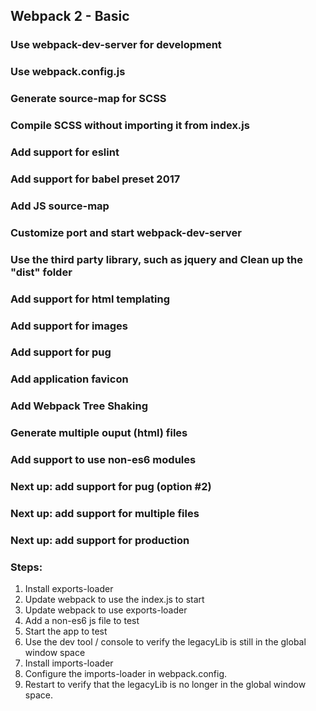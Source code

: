 ## Webpack 2 - Basic
### Use webpack-dev-server for development
### Use webpack.config.js
### Generate source-map for SCSS 
### Compile SCSS without importing it from index.js
### Add support for eslint
### Add support for babel preset 2017
### Add JS source-map
### Customize port and start webpack-dev-server
### Use the third party library, such as jquery and Clean up the "dist" folder
### Add support for html templating
### Add support for images 
### Add support for pug 
### Add application favicon 
### Add Webpack Tree Shaking
### Generate multiple ouput (html) files
### Add support to use non-es6 modules

### Next up: add support for pug (option #2)
### Next up: add support for multiple files
### Next up: add support for production


### Steps:
1. Install exports-loader
2. Update webpack to use the index.js to start
3. Update webpack to use exports-loader
4. Add a non-es6 js file to test
5. Start the app to test
6. Use the dev tool / console to verify the legacyLib is still in the global window space
7. Install imports-loader
8. Configure the imports-loader in webpack.config.
9. Restart to verify that the legacyLib is no longer in the global window space.



